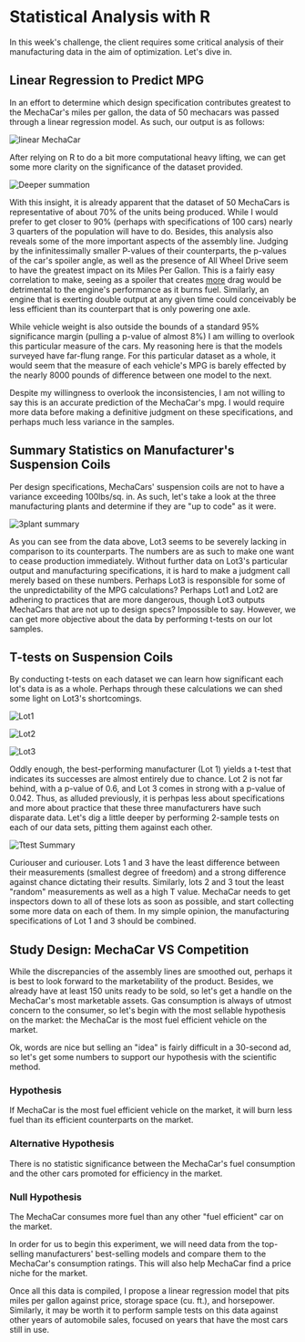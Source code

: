 # Statistical Analysis with R

In this week's challenge, the client requires some critical analysis of their manufacturing data in the aim of optimization. Let's dive in.

## Linear Regression to Predict MPG
In an effort to determine which design specification contributes greatest to the MechaCar's miles per gallon, the data of 50 mechacars was passed through a linear regression model. As such, our output is as follows:

![linear MechaCar](imgsrc='https://github.com/davidandcarr/vandcamp_mod15_Rcar/blob/main/images/mechacar_linearcoefs.png')

After relying on R to do a bit more computational heavy lifting, we can get some more clarity on the significance of the dataset provided.

![Deeper summation](imgsrc='https://github.com/davidandcarr/vandcamp_mod15_Rcar/blob/main/images/mechacar_linearreg.png')

With this insight, it is already apparent that the dataset of 50 MechaCars is representative of about 70% of the units being produced. While I would prefer to get closer to 90% (perhaps with specifications of 100 cars) nearly 3 quarters of the population will have to do. Besides, this analysis also reveals some of the more important aspects of the assembly line. Judging by the infinitessimally smaller P-values of their counterparts, the p-values of the car's spoiler angle, as well as the presence of All Wheel Drive seem to have the greatest impact on its Miles Per Gallon. This is a fairly easy correlation to make, seeing as a spoiler that creates <u>more</u> drag would be detrimental to the engine's performance as it burns fuel. Similarly, an engine that is exerting double output at any given time could conceivably be less efficient than its counterpart that is only powering one axle.

While vehicle weight is also outside the bounds of a standard 95% significance margin (pulling a p-value of almost 8%) I am willing to overlook this particular measure of the cars. My reasoning here is that the models surveyed have far-flung range. For this particular dataset as a whole, it would seem that the measure of each vehicle's MPG is barely effected by the nearly 8000 pounds of difference between one model to the next.

Despite my willingness to overlook the inconsistencies, I am not willing to say this is an accurate prediction of the MechaCar's mpg. I would require more data before making a definitive judgment on these specifications, and perhaps much less variance in the samples.

## Summary Statistics on Manufacturer's Suspension Coils

Per design specifications, MechaCars' suspension coils are not to have a variance exceeding 100lbs/sq. in. As such, let's take a look at the three manufacturing plants and determine if they are "up to code" as it were.

![3plant summary](src='https://github.com/davidandcarr/vandcamp_mod15_Rcar/blob/main/images/3plants.png')

As you can see from the data above, Lot3 seems to be severely lacking in comparison to its counterparts. The numbers are as such to make one want to cease production immediately. Without further data on Lot3's particular output and manufacturing specifications, it is hard to make a judgment call merely based on these numbers. Perhaps Lot3 is responsible for some of the unpredictability of the MPG calculations? Perhaps Lot1 and Lot2 are adhering to practices that are more dangerous, though Lot3 outputs MechaCars that are not up to design specs? Impossible to say. However, we can get more objective about the data by performing t-tests on our lot samples.

## T-tests on Suspension Coils

By conducting t-tests on each dataset we can learn how significant each lot's data is as a whole. Perhaps through these calculations we can shed some light on Lot3's shortcomings.

![Lot1](src='https://github.com/davidandcarr/vandcamp_mod15_Rcar/blob/main/images/lot1_ttest.png')

![Lot2](src='https://github.com/davidandcarr/vandcamp_mod15_Rcar/blob/main/images/lot2_ttest.png')

![Lot3](src='https://github.com/davidandcarr/vandcamp_mod15_Rcar/blob/main/images/lot3_ttest.png')

Oddly enough, the best-performing manufacturer (Lot 1) yields a t-test that indicates its successes are almost entirely due to chance. Lot 2 is not far behind, with a p-value of 0.6, and Lot 3 comes in strong with a p-value of 0.042. Thus, as alluded previously, it is perhpas less about specifications and more about practice that these three manufacturers have such disparate data. Let's dig a little deeper by performing 2-sample tests on each of our data sets, pitting them against each other.

![Ttest Summary](src='https://github.com/davidandcarr/vandcamp_mod15_Rcar/blob/main/images/2samp_ttest.png')

Curiouser and curiouser. Lots 1 and 3 have the least difference between their measurements (smallest degree of freedom) and a strong difference against chance dictating their results. Similarly, lots 2 and 3 tout the least "random" measurements as well as a high T value. MechaCar needs to get inspectors down to all of these lots as soon as possible, and start collecting some more data on each of them. In my simple opinion, the manufacturing specifications of Lot 1 and 3 should be combined.


## Study Design: MechaCar VS Competition

While the discrepancies of the assembly lines are smoothed out, perhaps it is best to look forward to the marketability of the product. Besides, we already have at least 150 units ready to be sold, so let's get a handle on the MechaCar's most marketable assets. Gas consumption is always of utmost concern to the consumer, so let's begin with the most sellable hypothesis on the market: the MechaCar is the most fuel efficient vehicle on the market.

Ok, words are nice but selling an "idea" is fairly difficult in a 30-second ad, so let's get some numbers to support our hypothesis with the scientific method.

### Hypothesis
If MechaCar is the most fuel efficient vehicle on the market, it will burn less fuel than its efficient counterparts on the market.

### Alternative Hypothesis
There is no statistic significance between the MechaCar's fuel consumption and the other cars promoted for efficiency in the market.

### Null Hypothesis
The MechaCar consumes more fuel than any other "fuel efficient" car on the market.


In order for us to begin this experiment, we will need data from the top-selling manufacturers' best-selling models and compare them to the MechaCar's consumption ratings. This will also help MechaCar find a price niche for the market.

Once all this data is compiled, I propose a linear regression model that pits miles per gallon against price, storage space (cu. ft.), and horsepower. Similarly, it may be worth it to perform sample tests on this data against other years of automobile sales, focused on years that have the most cars still in use.